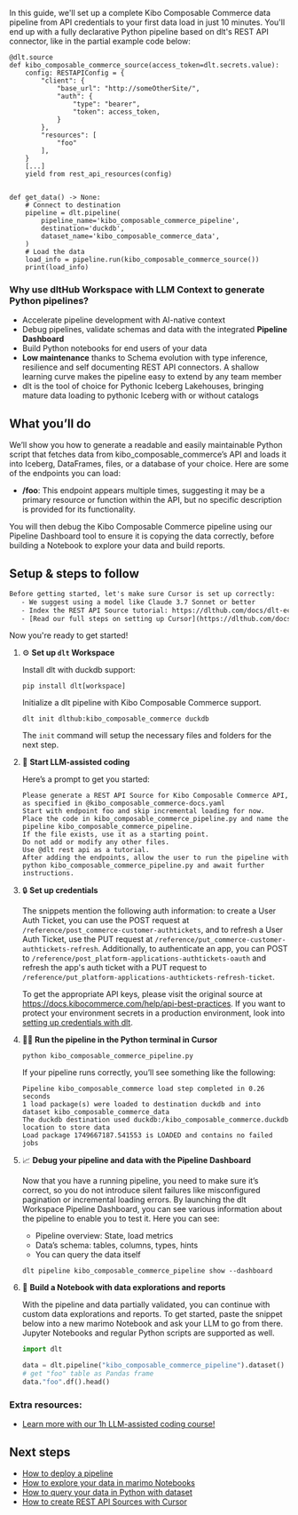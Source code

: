 In this guide, we'll set up a complete Kibo Composable Commerce data pipeline from API credentials to your first data load in just 10 minutes. You'll end up with a fully declarative Python pipeline based on dlt's REST API connector, like in the partial example code below:

```python-outcome
@dlt.source
def kibo_composable_commerce_source(access_token=dlt.secrets.value):
    config: RESTAPIConfig = {
        "client": {
            "base_url": "http://someOtherSite/",
            "auth": {
                "type": "bearer",
                "token": access_token,
            }
        },
        "resources": [
            "foo"
        ],
    }
    [...]
    yield from rest_api_resources(config)


def get_data() -> None:
    # Connect to destination
    pipeline = dlt.pipeline(
        pipeline_name='kibo_composable_commerce_pipeline',
        destination='duckdb',
        dataset_name='kibo_composable_commerce_data', 
    )
    # Load the data
    load_info = pipeline.run(kibo_composable_commerce_source())
    print(load_info) 
```

### Why use dltHub Workspace with LLM Context to generate Python pipelines?

- Accelerate pipeline development with AI-native context
- Debug pipelines, validate schemas and data with the integrated **Pipeline Dashboard**
- Build Python notebooks for end users of your data
- **Low maintenance** thanks to Schema evolution with type inference, resilience and self documenting REST API connectors. A shallow learning curve makes the pipeline easy to extend by any team member
- dlt is the tool of choice for Pythonic Iceberg Lakehouses, bringing mature data loading to pythonic Iceberg with or without catalogs

## What you’ll do

We’ll show you how to generate a readable and easily maintainable Python script that fetches data from kibo_composable_commerce’s API and loads it into Iceberg, DataFrames, files, or a database of your choice. Here are some of the endpoints you can load:

- **/foo**: This endpoint appears multiple times, suggesting it may be a primary resource or function within the API, but no specific description is provided for its functionality.

You will then debug the Kibo Composable Commerce pipeline using our Pipeline Dashboard tool to ensure it is copying the data correctly, before building a Notebook to explore your data and build reports.

## Setup & steps to follow

```default
Before getting started, let's make sure Cursor is set up correctly:
   - We suggest using a model like Claude 3.7 Sonnet or better
   - Index the REST API Source tutorial: https://dlthub.com/docs/dlt-ecosystem/verified-sources/rest_api/ and add it to context as **@dlt rest api**
   - [Read our full steps on setting up Cursor](https://dlthub.com/docs/dlt-ecosystem/llm-tooling/cursor-restapi#23-configuring-cursor-with-documentation)
```

Now you're ready to get started!

1. ⚙️ **Set up `dlt` Workspace**
    
    Install dlt with duckdb support:
    ```shell
    pip install dlt[workspace]
    ```

    Initialize a dlt pipeline with Kibo Composable Commerce support.
    ```shell
    dlt init dlthub:kibo_composable_commerce duckdb
    ```

    The `init` command will setup the necessary files and folders for the next step.
    
2. 🤠 **Start LLM-assisted coding**
    
    Here’s a prompt to get you started:
    
    ```prompt
    Please generate a REST API Source for Kibo Composable Commerce API, as specified in @kibo_composable_commerce-docs.yaml 
    Start with endpoint foo and skip incremental loading for now. 
    Place the code in kibo_composable_commerce_pipeline.py and name the pipeline kibo_composable_commerce_pipeline. 
    If the file exists, use it as a starting point. 
    Do not add or modify any other files. 
    Use @dlt rest api as a tutorial. 
    After adding the endpoints, allow the user to run the pipeline with python kibo_composable_commerce_pipeline.py and await further instructions.
    ```

    
3. 🔒 **Set up credentials** 
    
    The snippets mention the following auth information: to create a User Auth Ticket, you can use the POST request at `/reference/post_commerce-customer-authtickets`, and to refresh a User Auth Ticket, use the PUT request at `/reference/put_commerce-customer-authtickets-refresh`. Additionally, to authenticate an app, you can POST to `/reference/post_platform-applications-authtickets-oauth` and refresh the app's auth ticket with a PUT request to `/reference/put_platform-applications-authtickets-refresh-ticket`.
    
    To get the appropriate API keys, please visit the original source at https://docs.kibocommerce.com/help/api-best-practices.
    If you want to protect your environment secrets in a production environment, look into [setting up credentials with dlt](https://dlthub.com/docs/walkthroughs/add_credentials).
    
4. 🏃‍♀️ **Run the pipeline in the Python terminal in Cursor**
    
    ```shell
    python kibo_composable_commerce_pipeline.py
    ```
    
    If your pipeline runs correctly, you’ll see something like the following:
    
    ```shell
    Pipeline kibo_composable_commerce load step completed in 0.26 seconds
    1 load package(s) were loaded to destination duckdb and into dataset kibo_composable_commerce_data
    The duckdb destination used duckdb:/kibo_composable_commerce.duckdb location to store data
    Load package 1749667187.541553 is LOADED and contains no failed jobs
    ```
    
5. 📈 **Debug your pipeline and data with the Pipeline Dashboard**

    Now that you have a running pipeline, you need to make sure it’s correct, so you do not introduce silent failures like misconfigured pagination or incremental loading errors. By launching the dlt Workspace Pipeline Dashboard, you can see various information about the pipeline to enable you to test it. Here you can see:
    - Pipeline overview: State, load metrics
    - Data’s schema: tables, columns, types, hints
    - You can query the data itself
    
    ```shell
    dlt pipeline kibo_composable_commerce_pipeline show --dashboard
    ```
    
6. 🐍 **Build a Notebook with data explorations and reports**

    With the pipeline and data partially validated, you can continue with custom data explorations and reports. To get started, paste the snippet below into a new marimo Notebook and ask your LLM to go from there. Jupyter Notebooks and regular Python scripts are supported as well.

    
    ```python
    import dlt

   data = dlt.pipeline("kibo_composable_commerce_pipeline").dataset()
   # get "foo" table as Pandas frame
   data."foo".df().head()
    ```

### Extra resources:

- [Learn more with our 1h LLM-assisted coding course!](https://www.youtube.com/watch?v=GGid70rnJuM)

## Next steps

- [How to deploy a pipeline](https://dlthub.com/docs/walkthroughs/deploy-a-pipeline)
- [How to explore your data in marimo Notebooks](https://dlthub.com/docs/general-usage/dataset-access/marimo)
- [How to query your data in Python with dataset](https://dlthub.com/docs/general-usage/dataset-access/dataset)
- [How to create REST API Sources with Cursor](https://dlthub.com/docs/dlt-ecosystem/llm-tooling/cursor-restapi)